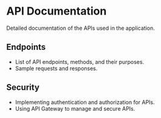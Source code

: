 # API Documentation

Detailed documentation of the APIs used in the application.

## Endpoints
- List of API endpoints, methods, and their purposes.
- Sample requests and responses.

## Security
- Implementing authentication and authorization for APIs.
- Using API Gateway to manage and secure APIs.
